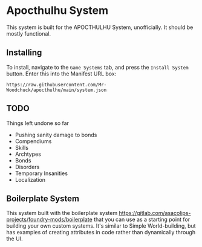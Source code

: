 
# Apocthulhu System

This system is built for the APOCTHULHU System, unofficially. It should be mostly functional.

## Installing

To install, navigate to the `Game Systems` tab, and press the `Install System` button. Enter this into the Manifest URL box:

```
https://raw.githubusercontent.com/Mr-Woodchuck/apocthulhu/main/system.json
```

## TODO

Things left undone so far

* Pushing sanity damage to bonds
* Compendiums
 * Skills
 * Archtypes
 * Bonds
 * Disorders
 * Temporary Insanities
* Localization

## Boilerplate System

This system built with the boilerplate system https://gitlab.com/asacolips-projects/foundry-mods/boilerplate that you can use as a starting point for building your own custom systems. It's similar to Simple World-building, but has examples of creating attributes in code rather than dynamically through the UI.
